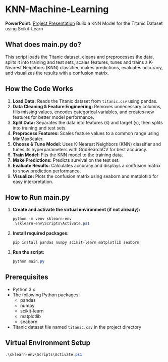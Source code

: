 # KNN-Machine-Learning
**PowerPoint:** [Project Presentation](https://docs.google.com/presentation/d/1HM2H3yv5DL9PgcKRwZc01i87o_ZUv0Zndt8AEUi7464/edit?usp=sharing)
Build a KNN Model for the Titanic Dataset using Scikit-Learn

## What does main.py do?
This script loads the Titanic dataset, cleans and preprocesses the data, splits it into training and test sets, scales features, tunes and trains a K-Nearest Neighbors (KNN) classifier, makes predictions, evaluates accuracy, and visualizes the results with a confusion matrix.

## How the Code Works
1. **Load Data:** Reads the Titanic dataset from `titanic.csv` using pandas.
2. **Data Cleaning & Feature Engineering:** Removes unnecessary columns, fills missing values, encodes categorical variables, and creates new features for better model performance.
3. **Split Data:** Separates the data into features (`X`) and target (`y`), then splits into training and test sets.
4. **Preprocess Features:** Scales feature values to a common range using MinMaxScaler.
5. **Choose & Tune Model:** Uses K-Nearest Neighbors (KNN) classifier and tunes its hyperparameters with GridSearchCV for best accuracy.
6. **Train Model:** Fits the KNN model to the training data.
7. **Make Predictions:** Predicts survival on the test set.
8. **Evaluate Results:** Calculates accuracy and displays a confusion matrix to show prediction performance.
9. **Visualize:** Plots the confusion matrix using seaborn and matplotlib for easy interpretation.

## How to Run main.py
1. **Create and activate the virtual environment (if not already):**
	```powershell
	python -m venv sklearn-env
	.\sklearn-env\Scripts\Activate.ps1
	```
2. **Install required packages:**
	```powershell
	pip install pandas numpy scikit-learn matplotlib seaborn
	```
3. **Run the script:**
	```powershell
	python main.py
	```

## Prerequisites
- Python 3.x
- The following Python packages:
  - pandas
  - numpy
  - scikit-learn
  - matplotlib
  - seaborn
- Titanic dataset file named `titanic.csv` in the project directory

## Virtual Environment Setup



```powershell
.\sklearn-env\Scripts\Activate.ps1
```

